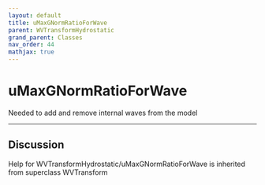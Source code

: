 ```yaml
---
layout: default
title: uMaxGNormRatioForWave
parent: WVTransformHydrostatic
grand_parent: Classes
nav_order: 44
mathjax: true
---
```


#  uMaxGNormRatioForWave

Needed to add and remove internal waves from the model


---

## Discussion

Help for WVTransformHydrostatic/uMaxGNormRatioForWave is inherited from superclass WVTransform
